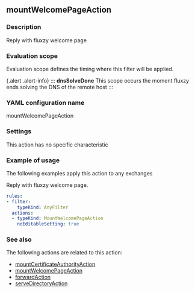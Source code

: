 ## mountWelcomePageAction

### Description

Reply with fluxzy welcome page

### Evaluation scope

Evaluation scope defines the timing where this filter will be applied. 

{.alert .alert-info}
:::
**dnsSolveDone** This scope occurs the moment fluxzy ends solving the DNS of the remote host
:::

### YAML configuration name

mountWelcomePageAction

### Settings

This action has no specific characteristic

### Example of usage

The following examples apply this action to any exchanges

Reply with fluxzy welcome page.

```yaml
rules:
- filter:
    typeKind: AnyFilter
  actions:
  - typeKind: MountWelcomePageAction
    noEditableSetting: true
```



### See also

The following actions are related to this action: 

 - [mountCertificateAuthorityAction](mountCertificateAuthorityAction)
 - [mountWelcomePageAction](mountWelcomePageAction)
 - [forwardAction](forwardAction)
 - [serveDirectoryAction](serveDirectoryAction)

